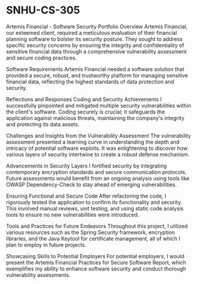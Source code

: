 # SNHU-CS-305
Artemis Financial - Software Security Portfolio
Overview
Artemis Financial, our esteemed client, required a meticulous evaluation of their financial planning software to bolster its security posture. They sought to address specific security concerns by ensuring the integrity and confidentiality of sensitive financial data through a comprehensive vulnerability assessment and secure coding practices.

Software Requirements
Artemis Financial needed a software solution that provided a secure, robust, and trustworthy platform for managing sensitive financial data, reflecting the highest standards of data protection and security.

Reflections and Responses
Coding and Security Achievements
I successfully pinpointed and mitigated multiple security vulnerabilities within the client's software. Coding securely is crucial; it safeguards the application against malicious threats, maintaining the company's integrity and protecting its data assets.

Challenges and Insights from the Vulnerability Assessment
The vulnerability assessment presented a learning curve in understanding the depth and intricacy of potential software exploits. It was enlightening to discover how various layers of security intertwine to create a robust defense mechanism.

Advancements in Security Layers
I fortified security by integrating contemporary encryption standards and secure communication protocols. Future assessments would benefit from an ongoing analysis using tools like OWASP Dependency-Check to stay ahead of emerging vulnerabilities.

Ensuring Functional and Secure Code
After refactoring the code, I rigorously tested the application to confirm its functionality and security. This involved manual reviews, unit testing, and using static code analysis tools to ensure no new vulnerabilities were introduced.

Tools and Practices for Future Endeavors
Throughout this project, I utilized various resources such as the Spring Security framework, encryption libraries, and the Java Keytool for certificate management, all of which I plan to employ in future projects.

Showcasing Skills to Potential Employers
For potential employers, I would present the Artemis Financial Practices for Secure Software Report, which exemplifies my ability to enhance software security and conduct thorough vulnerability assessments.
